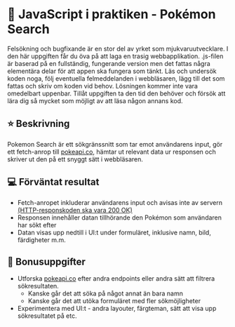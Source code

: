 # 🤖 JavaScript i praktiken - Pokémon Search

Felsökning och bugfixande är en stor del av yrket som mjukvaruutvecklare. I den här uppgiften får du öva på att laga en trasig webbapplikation. .js-filen är baserad på en fullständig, fungerande version men det fattas några elementära delar för att appen ska fungera som tänkt. Läs och undersök koden noga, följ eventuella felmeddelanden i webbläsaren, lägg till det som fattas och skriv om koden vid behov. Lösningen kommer inte vara omedelbart uppenbar. Tillåt uppgiften ta den tid den behöver och försök att lära dig så mycket som möjligt av att läsa någon annans kod.

## ⭐️ Beskrivning

Pokemon Search är ett sökgränssnitt som tar emot användarens input, gör ett fetch-anrop till [pokeapi.co](https://pokeapi.co/), hämtar ut relevant data ur responsen och skriver ut den på ett snyggt sätt i webbläsaren.

## 💻 Förväntat resultat

- Fetch-anropet inkluderar användarens input och avisas inte av servern [(HTTP-responskoden ska vara 200 OK)](https://developer.mozilla.org/en-US/docs/Web/HTTP/Reference/Status/200)
- Responsen innehåller datan tillhörande den Pokémon som användaren har sökt efter
- Datan visas upp nedtill i UI:t under formuläret, inklusive namn, bild, färdigheter m.m.

## 🎁 Bonusuppgifter

- Utforska [pokeapi.co](https://pokeapi.co/) efter andra endpoints eller andra sätt att filtrera sökresultaten.
  - Kanske går det att söka på något annat än bara namn
  - Kanske går det att utöka formuläret med fler sökmöjligheter
- Experimentera med UI:t - andra layouter, färgteman, sätt att visa upp sökresultatet på etc.
